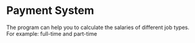# Payment System
The program can help you to calculate the salaries of different job types.
For example: full-time and part-time
